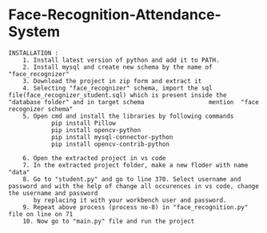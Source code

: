 # Face-Recognition-Attendance-System
    INSTALLATION :
        1. Install latest version of python and add it to PATH.
        2. Install mysql and create new schema by the name of "face_recognizer"
        3. Download the project in zip form and extract it
        4. Selecting "face_recognizer" schema, import the sql file(face_recognizer_student.sql) which is present inside the "database folder" and in target schema                  mention  "face recognizer schema"
        5. Open cmd and install the libraries by following commands
                pip install Pillow
                pip install opencv-python
                pip install mysql-connector-python
                pip install opencv-contrib-python
         
        6. Open the extracted project in vs code
        7. In the extracted project folder, make a new floder with name "data"
        8. Go to "student.py" and go to line 370. Select username and password and with the help of change all occurences in vs code, change the username and password  
           by replacing it with your workbench user and password.
        9. Repeat above process (process no-8) in "face_recognition.py" file on line on 71
        10. Now go to "main.py" file and run the project
                
                
                
        
